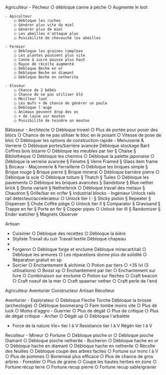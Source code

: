 Agriculteur
	- Pécheur 
		○ débloque canne à pèche
		○ Augmente le loot
		
	- Apiculteur
		○ Débloque les ruches
		○ Générer plus vite du miel
		○ Générer plus de miel
		○ Les abeilles n'attaque plus
		○ Possibilité de chevauché les abeilles

	- Fermier
		○ Débloque les graines complexe
		○ Les plantes poussent plus vite
		○ Canne à sucre pousse plus haut
		○ Rayon de récolte augmenté
		○ Débloque Beche en or
		○ Débloque Beche en diamant
		○ Débloque Beche en netherite

	- Eleveur
		○ Chance de 2 bébés
		○ Chance de ne pas utiliser blé
		○ Meilleur loot
		○ Les œufs + de chance de générer un poule
		○ Débloque l'auge
		○ Animaux peuvent drop des os
		○ + de laine sur mouton
		○ Possibilité de teindre un mouton
		

Bâtisseur
	- Architecte
		○ Débloque trowel
		○ Plus de portée pour poser des blocs
		○ Chance de ne pas utiliser le bloc en le posant
		○ Vitesse de pose de bloc
		○ Débloquer les options de construction rapide
	- Menuiserie & Verrerie
		○ Débloque portes/barrière avancée
  Débloque stockage
    Baril
    Coffres bois bizarre
		○ Débloque les meubles par tier
			§ Chaise
			§ Bibliothèque 
		○ Débloque les chemins
		○ Débloque la palette japonaise
		○ Débloque la verrerie avancée
			§ Fenetre
			§ Verre Framed
			§ Glass item frame
			§ Bocaux
	- Maçonnerie & Ferraillerie
		○ Débloque les briques simple
			§ Brique rouge
			§ Brique pierre
			§ Brique minerai
		○ Débloque barrière pierre
		○ Débloque la scie
		○ Débloque toiture
			§ Thatch
			§ Tuiles
		○ Débloque les pavements
		○ Débloque les briques avancées
			§ Sandstone
			§ Blue nether brick
			§ Stone variant
			§ Netherbrick
		○ Débloque travail des metaux
			§ Chaudron
			§ Grille/bar en or/fer
			§ Industrial blocks
	- Ingénieur
 Unlock rails
   rail detecteur/accelerateur
		○ Unlock tier I :
			§ Sticky piston
			§ Repeater
			§ Dispenser
			§ Chute
       Coffre piège
		○ Unlock tier II
			§ Comparator
			§ Gravisand
			§ Trappe en fer
			§ Porte en fer
			§ Copper pipes
		○ Unlock tier III
			§ Randomizer
			§ Ender watcher
			§ Magnets
       Observer
       			

Artisan
- Cuisinier
	○ Débloque des recettes
	○ Débloque la bière
- Styliste
Travail du cuir
Travail textile
Débloque chapeau
- 
- Forgeron
	○ Débloque forge et enclume
Débloque minecart/rail
	○ Débloque les armures
	○ Les réparations donne plus de solidité
	○ Réparation gratuit en xp
- Sorcier
	○ Enchantement & alchimie
	○ Potion par tiers
	○ +35 lvl (3 utilisations)
	○ Boost xp
	○ Enchantement par tier
	○ Enchantement sur livre
	○ Combinaison sur enclume
	○ Potion sur fleches
	○ Craft beacon
	○ Craft noeuf de la mer
	○ Craft spawner nether
	○ Craft perle de l'end




Agriculteur
Aventurier
Constructeur
Artisan
Récolteur

Aventurier
	- Explorateur
		○ Débloque Fleche Torche
  Débloque la brosse (archeologie)
		○ Débloque boomerang
		○ Faim tombe moins vite
		○ Plus de luck
		○ Moins d'aggro
	- Guerrier
		○ Plus de dégât
		○ Plus de critique
		○ Plus de dégat critique
	- Archer
		○ Dégât up 
		○ Débloque l'arbalète
  - Force de la nature
      Vie+ tier I à V
      Resistance tier I à V
      Régén tier I à V
        
	

Recolteur
	- Mineur
		○ Fortune
		○ Débloque pioche or
		○ Débloque pioche Diamant
		○ Débloque pioche netherite
	- Bucheron
		○ Débloque hache en or
		○ Débloque hache en diamant
		○ Débloque hache en netherite
		○ Récolte des feuilles
		○ Débloque coupe des arbres faciles
		○ Fortune sur tronc I à V
		○ Plus de pommes
		○ Bonemeal plus efficace
		○ Plus de chance de gros arbres
	- Forestier
		○ Plus de graine
		○ Coupe les hautes herbes en zone
		○ Fortune récup terre
		○ Fortune recup pierre
		○ Fortune recup sable/gravier









